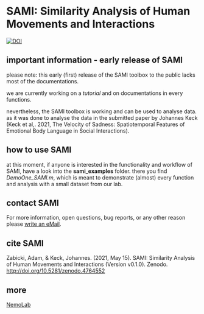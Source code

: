 # SAMI: **S**imilarity **A**nalysis of Human **M**ovements and **I**nteractions

[![DOI](https://zenodo.org/badge/367636735.svg)](https://zenodo.org/badge/latestdoi/367636735)

## important information - early release of SAMI
please note: this early (first) release of the SAMI toolbox to the public lacks most of the documentations.

we are currently working on a *tutorial* and on documentations in every functions.

nevertheless, the SAMI toolbox is working and can be used to analyse data. as it was done to analyse the data in the submitted paper by Johannes Keck (Keck et al,. 2021, The Velocity of Sadness: Spatiotemporal Features of Emotional Body Language in Social Interactions).

## how to use SAMI
at this moment, if anyone is interested in the functionality and workflow of SAMI, have a look into the **sami_examples** folder. there you find *DemoOne_SAMI.m*, which is meant to demonstrate (almost) every function and analysis with a small dataset from our lab.

## contact SAMI
For more information, open questions, bug reports, or any other reason please [write an eMail](mailto:azabicki@posteo.de).

## cite SAMI
Zabicki, Adam, & Keck, Johannes. (2021, May 15). SAMI: Similarity Analysis of Human Movements and Interactions (Version v0.1.0). Zenodo. http://doi.org/10.5281/zenodo.4764552

## more
[NemoLab](uni-giessen.de/nemolab_en)
